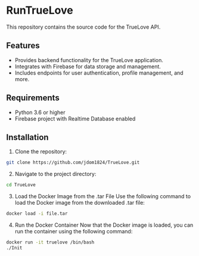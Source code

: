 # RunTrueLove 

This repository contains the source code for the TrueLove API.

## Features

- Provides backend functionality for the TrueLove application.
- Integrates with Firebase for data storage and management.
- Includes endpoints for user authentication, profile management, and more.

## Requirements

- Python 3.6 or higher
- Firebase project with Realtime Database enabled

## Installation

1. Clone the repository:

```bash
git clone https://github.com/jdom1824/TrueLove.git 
```
2. Navigate to the project directory:

```bash
cd TrueLove
```
3. Load the Docker Image from the .tar File
Use the following command to load the Docker image from the downloaded .tar file:

```bash
docker load -i file.tar
```
4. Run the Docker Container
Now that the Docker image is loaded, you can run the container using the following command:

```bash
docker run -it truelove /bin/bash  
./Init
```